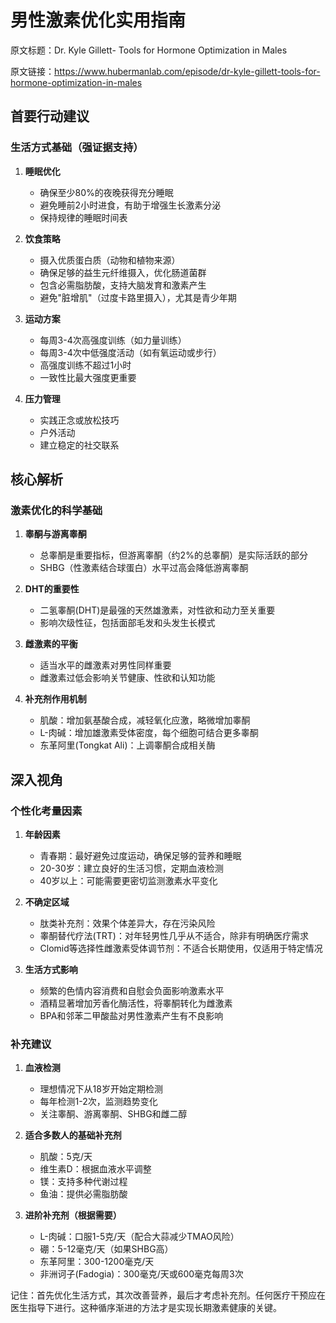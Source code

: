 # 男性激素优化实用指南

原文标题：Dr. Kyle Gillett- Tools for Hormone Optimization in Males

原文链接：https://www.hubermanlab.com/episode/dr-kyle-gillett-tools-for-hormone-optimization-in-males

<YouTube videoId="O640yAgq5f8" />

## 首要行动建议

### 生活方式基础（强证据支持）
1. **睡眠优化**
   - 确保至少80%的夜晚获得充分睡眠
   - 避免睡前2小时进食，有助于增强生长激素分泌
   - 保持规律的睡眠时间表

2. **饮食策略**
   - 摄入优质蛋白质（动物和植物来源）
   - 确保足够的益生元纤维摄入，优化肠道菌群
   - 包含必需脂肪酸，支持大脑发育和激素产生
   - 避免"脏增肌"（过度卡路里摄入），尤其是青少年期

3. **运动方案**
   - 每周3-4次高强度训练（如力量训练）
   - 每周3-4次中低强度活动（如有氧运动或步行）
   - 高强度训练不超过1小时
   - 一致性比最大强度更重要

4. **压力管理**
   - 实践正念或放松技巧
   - 户外活动
   - 建立稳定的社交联系

## 核心解析

### 激素优化的科学基础
1. **睾酮与游离睾酮**
   - 总睾酮是重要指标，但游离睾酮（约2%的总睾酮）是实际活跃的部分
   - SHBG（性激素结合球蛋白）水平过高会降低游离睾酮

2. **DHT的重要性**
   - 二氢睾酮(DHT)是最强的天然雄激素，对性欲和动力至关重要
   - 影响次级性征，包括面部毛发和头发生长模式

3. **雌激素的平衡**
   - 适当水平的雌激素对男性同样重要
   - 雌激素过低会影响关节健康、性欲和认知功能

4. **补充剂作用机制**
   - 肌酸：增加氨基酸合成，减轻氧化应激，略微增加睾酮
   - L-肉碱：增加雄激素受体密度，每个细胞可结合更多睾酮
   - 东革阿里(Tongkat Ali)：上调睾酮合成相关酶

## 深入视角

### 个性化考量因素
1. **年龄因素**
   - 青春期：最好避免过度运动，确保足够的营养和睡眠
   - 20-30岁：建立良好的生活习惯，定期血液检测
   - 40岁以上：可能需要更密切监测激素水平变化

2. **不确定区域**
   - 肽类补充剂：效果个体差异大，存在污染风险
   - 睾酮替代疗法(TRT)：对年轻男性几乎从不适合，除非有明确医疗需求
   - Clomid等选择性雌激素受体调节剂：不适合长期使用，仅适用于特定情况

3. **生活方式影响**
   - 频繁的色情内容消费和自慰会负面影响激素水平
   - 酒精显著增加芳香化酶活性，将睾酮转化为雌激素
   - BPA和邻苯二甲酸盐对男性激素产生有不良影响

### 补充建议

1. **血液检测**
   - 理想情况下从18岁开始定期检测
   - 每年检测1-2次，监测趋势变化
   - 关注睾酮、游离睾酮、SHBG和雌二醇

2. **适合多数人的基础补充剂**
   - 肌酸：5克/天
   - 维生素D：根据血液水平调整
   - 镁：支持多种代谢过程
   - 鱼油：提供必需脂肪酸

3. **进阶补充剂（根据需要）**
   - L-肉碱：口服1-5克/天（配合大蒜减少TMAO风险）
   - 硼：5-12毫克/天（如果SHBG高）
   - 东革阿里：300-1200毫克/天
   - 非洲诃子(Fadogia)：300毫克/天或600毫克每周3次

记住：首先优化生活方式，其次改善营养，最后才考虑补充剂。任何医疗干预应在医生指导下进行。这种循序渐进的方法才是实现长期激素健康的关键。

